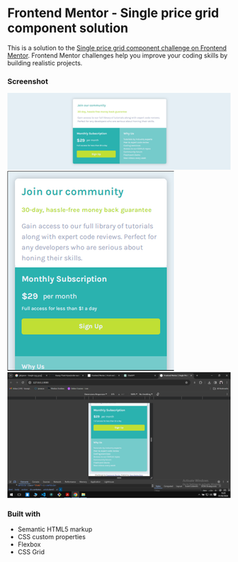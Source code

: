 # Frontend Mentor - Single price grid component solution

This is a solution to the [Single price grid component challenge on Frontend Mentor](https://www.frontendmentor.io/challenges/single-price-grid-component-5ce41129d0ff452fec5abbbc). Frontend Mentor challenges help you improve your coding skills by building realistic projects.

### Screenshot

![](./screenshots/desktop.png)
![](./screenshots/mobile-1.png)
![](./screenshots/mobile-2.png)

### Built with

- Semantic HTML5 markup
- CSS custom properties
- Flexbox
- CSS Grid
